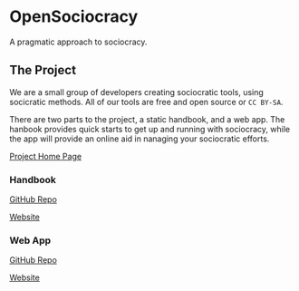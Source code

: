# OpenSociocracy

A pragmatic approach to sociocracy.


## The Project

We are a small group of developers creating sociocratic tools, using socicratic methods. All of our tools are free and open source or `CC BY-SA`.

There are two parts to the project, a static handbook, and a web app. The hanbook provides quick starts to get up and running with sociocracy, while the app will provide an online aid in nanaging your sociocratic efforts.

[Project Home Page](https://www.opensociocracy.org/)


### Handbook

[GitHub Repo](https://github.com/OpenSociocracy/documentation-website)

[Website](https://handbook.opensociocracy.org/)


### Web App

[GitHub Repo](https://github.com/OpenSociocracy/open-sociocracy-saas)

[Website](https://logbook.opensociocracy.org/)

